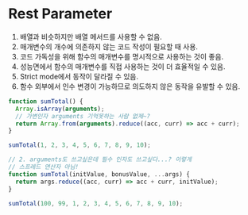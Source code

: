 <!-- @format -->

# Rest Parameter

1. 배열과 비슷하지만 배열 메서드를 사용할 수 없음.
2. 매개변수의 개수에 의존하지 않는 코드 작성이 필요할 때 사용.
3. 코드 가독성을 위해 함수의 매개변수를 명시적으로 사용하는 것이 좋음.
4. 성능면에서 함수의 매개변수를 직접 사용하는 것이 더 효율적일 수 있음.
5. Strict mode에서 동작이 달라질 수 있음.
6. 함수 외부에서 인수 변경이 가능하므로 의도하지 않은 동작을 유발할 수 있음.

```js
function sumTotal() {
  Array.isArray(arguments);
  // 가변인자 arguments 기억못하는 사람 없제~?
  return Array.from(arguments).reduce((acc, curr) => acc + curr);
}

sumTotal(1, 2, 3, 4, 5, 6, 7, 8, 9, 10);

// 2. arguments도 쓰고싶은데 필수 인자도 쓰고싶다...? 이렇게
// 스프레드 연산자 아님!
function sumTotal(initValue, bonusValue, ...args) {
  return args.reduce((acc, curr) => acc + curr, initValue);
}

sumTotal(100, 99, 1, 2, 3, 4, 5, 6, 7, 8, 9, 10);
```

